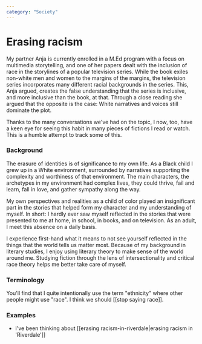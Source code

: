 ```yaml
---
category: "Society"
---
```


# Erasing racism
My partner Anja is currently enrolled in a M.Ed program with a focus on multimedia storytelling, and one of her papers dealt with the inclusion of race in the storylines of a popular television series. While the book exiles non-white men and women to the margins of the margins, the television series incorporates many different racial backgrounds in the series. This, Anja argued, creates the false understanding that the series is inclusive, and more inclusive than the book, at that. Through a close reading she argued that the opposite is the case: White narratives and voices still dominate the plot.

Thanks to the many conversations we've had on the topic, I now, too, have a keen eye for seeing this habit in many pieces of fictions I read or watch. This is a humble attempt to track some of this.

### Background
The erasure of identities is of significance to my own life. As a Black child I grew up in a White environment, surrounded by narratives supporting the complexity and worthiness of that environment. The main characters, the archetypes in my environment had complex lives, they could thrive, fail and learn, fall in love, and gather sympathy along the way.

My own perspectives and realities as a child of color played an insignificant part in the stories that helped form my character and my understanding of myself. In short: I hardly ever saw myself reflected in the stories that were presented to me at home, in school, in books, and on television. As an adult, I meet this absence on a daily basis.

I experience first-hand what it means to not see yourself reflected in the things that the world tells us matter most. Because of my background in literary studies, I enjoy using literary theory to make sense of the world around me. Studying fiction through the lens of intersectionality and critical race theory helps me better take care of myself.

### Terminology
You'll find that I quite intentionally use the term "ethnicity" where other people might use "race". I think we should [[stop saying race]].

### Examples
- I've been thinking about [[erasing racism-in-riverdale|erasing racism in 'Riverdale']]